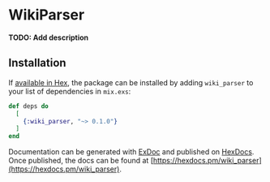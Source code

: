 # WikiParser

**TODO: Add description**

## Installation

If [available in Hex](https://hex.pm/docs/publish), the package can be installed
by adding `wiki_parser` to your list of dependencies in `mix.exs`:

```elixir
def deps do
  [
    {:wiki_parser, "~> 0.1.0"}
  ]
end
```

Documentation can be generated with [ExDoc](https://github.com/elixir-lang/ex_doc)
and published on [HexDocs](https://hexdocs.pm). Once published, the docs can
be found at [https://hexdocs.pm/wiki_parser](https://hexdocs.pm/wiki_parser).

